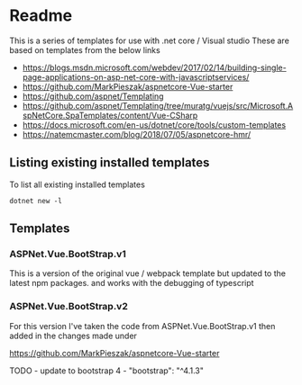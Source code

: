# Readme

This is a series of templates for use with .net core / Visual studio
These are based on templates from the below links

  * https://blogs.msdn.microsoft.com/webdev/2017/02/14/building-single-page-applications-on-asp-net-core-with-javascriptservices/
  * https://github.com/MarkPieszak/aspnetcore-Vue-starter
  * https://github.com/aspnet/Templating
  * https://github.com/aspnet/Templating/tree/muratg/vuejs/src/Microsoft.AspNetCore.SpaTemplates/content/Vue-CSharp
  * https://docs.microsoft.com/en-us/dotnet/core/tools/custom-templates
  * https://natemcmaster.com/blog/2018/07/05/aspnetcore-hmr/

## Listing existing installed templates

To list all existing installed templates
```
dotnet new -l
```

## Templates

### ASPNet.Vue.BootStrap.v1

This is a version of the original vue / webpack template but updated to the latest npm packages.
and works with the debugging of typescript

### ASPNet.Vue.BootStrap.v2

For this version I've taken the code from ASPNet.Vue.BootStrap.v1
then added in the changes made under

https://github.com/MarkPieszak/aspnetcore-Vue-starter

TODO - update to bootstrap 4 - "bootstrap": "^4.1.3"
